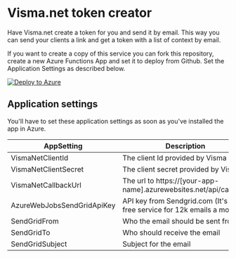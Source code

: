 # Visma.net token creator #

Have Visma.net create a token for you and send it by email. This way you can send your clients a link and get a token with a list of context by email.

If you want to create a copy of this service you can fork this repository, create a new Azure Functions App and set it to deploy from Github. Set the Application Settings as described below.



[![Deploy to Azure](https://azuredeploy.net/deploybutton.svg)](https://portal.azure.com/#create/Microsoft.Template/uri/https%3A%2F%2Fraw.githubusercontent.com%2FON-IT%2FVismaNetTokenGenerator%2Fmaster%2Fazuredeploy.json)


## Application settings

You'll have to set these application settings as soon as you've installed the app in Azure.

| AppSetting | Description |
| ---------- | ------------ |
| VismaNetClientId | The client Id provided by Visma | 
| VismaNetClientSecret | The client secret provided by Visma |
| VismaNetCallbackUrl | The url to https://[your-app-name].azurewebsites.net/api/callback |
| AzureWebJobsSendGridApiKey | API key from Sendgrid.com (It's a free service for 12k emails a month) |
| SendGridFrom | Who the email should be sent from |
| SendGridTo | Who should receive the email |
| SendGridSubject | Subject for the email |
